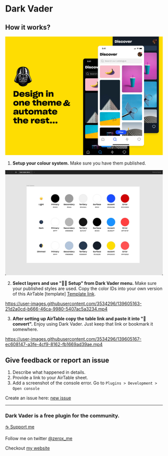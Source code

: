 # Dark Vader


## How it works?
![step 1](media/dark-vader.jpg)


1. **Setup your colour system.**
Make sure you have them published.

![step 1](media/step-1.jpg)


2. **Select layers and use "👩‍💻 Setup" from Dark Vader menu.**
Make sure your published styles are used. Copy the color IDs into your own version of this AirTable [template]
[Template link](https://airtable.com/shrJ5fqeb5a3Nq3H6).

https://user-images.githubusercontent.com/3534296/139605163-21d2a0cd-b666-46ca-9980-5407ac5a3234.mp4


3. **After setting up AirTable copy the table link and paste it into "🖤 convert".**
Enjoy using Dark Vader. Just keep that link or bookmark it somewhere.

https://user-images.githubusercontent.com/3534296/139605167-ec608147-a3fe-4cf9-8162-fb1669ad39ae.mp4

## Give feedback or report an issue

1. Describe what happened in details.
2. Provide a link to your AirTable sheet.
3. Add a screenshot of the console error. Go to `Plugins > Development > Open console`

Create an issue here: [new issue](https://github.com/zeroxme/dark-vader-issues/issues/new)

---

### Dark Vader is a free plugin for the community. 

[☕️ Support me](https://bit.ly/3aNgF4Q)

Follow me on twitter [@zerox_me](https://twitter.com/zerox_me)

Checkout [my website](https://zerox.me/)
